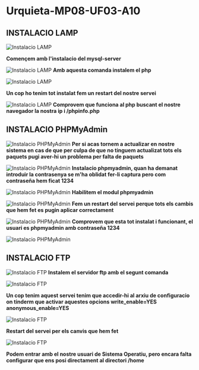 # Urquieta-MP08-UF03-A10

## INSTALACIO LAMP
![Instalacio LAMP](./Screenshot_1.jpg)

**Començem amb l'instalacio del mysql-server**

![Instalacio LAMP](./Screenshot_2.jpg)
**Amb aquesta comanda instalem el php**


![Instalacio LAMP](./Screenshot_4.jpg)

**Un cop ho tenim tot instalat fem un restart del nostre servei**


![Instalacio LAMP](./Screenshot_15.jpg)
**Comprovem que funciona al php buscant el nostre navegador la nostra ip i /phpinfo.php**


## INSTALACIO PHPMyAdmin

![Instalacio PHPMyAdmin](./Screenshot_6.jpg)
**Per si acas tornem a actualizar en nostre sistema en cas de que per culpa de que no tinguem actualizat tots els paquets pugi aver-hi un problema per falta de paquets**

![Instalacio PHPMyAdmin](./Screenshot_7.jpg)
**Instalacio phpmyadmin, quan ha demanat introduir la contrasenya se m'ha oblidat fer-li captura pero com contraseña hem ficat 1234**

![Instalacio PHPMyAdmin](./Screenshot_8.jpg)
**Habilitem el modul phpmyadmin**

![Instalacio PHPMyAdmin](./Screenshot_9.jpg)
**Fem un restart del servei perque tots els cambis que hem fet es pugin aplicar correctament**

![Instalacio PHPMyAdmin](./Screenshot_16.jpg)
**Comprovem que esta tot instalat i funcionant, el usuari es phpmyadmin amb contraseña 1234**

![Instalacio PHPMyAdmin](./Screenshot_16.jpg)

## INSTALACIO FTP

![Instalacio FTP](./Screenshot_10.jpg)
**Instalem el servidor ftp amb el segunt comanda**

![Instalacio FTP](./Screenshot_12.jpg)

**Un cop tenim aquest servei tenim que accedir-hi al arxiu de configuracio on tinderm que activar aquestes opcions write_enable=YES anonymous_enable=YES**

![Instalacio FTP](./Screenshot_13.jpg)

**Restart del servei per els canvis que hem fet**

![Instalacio FTP](./Screenshot_17.jpg)

**Podem entrar amb el nostre usuari de Sistema Operatiu, pero encara falta configurar que ens posi directament al directori /home**

